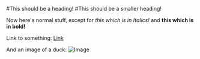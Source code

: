 #This should be a heading!
#This should be a smaller heading!

Now here's normal stuff, except for *this which is in Italics!* and **this which is in bold!**

Link to something: [Link](https://www.youtube.com/)

And an image of a duck:
![Image](https://hips.hearstapps.com/hmg-prod.s3.amazonaws.com/images/how-to-keep-ducks-call-ducks-1615457181.jpg?resize=640:*)

